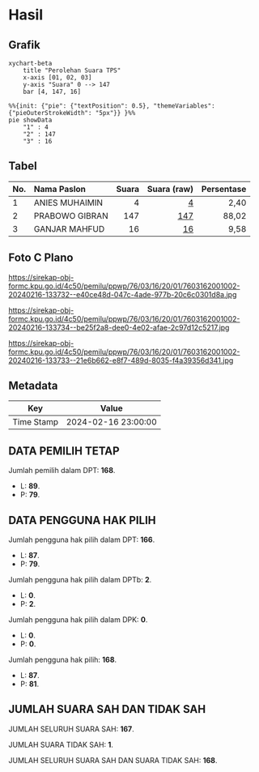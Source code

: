 # Hasil

## Grafik

```mermaid
xychart-beta
    title "Perolehan Suara TPS"
    x-axis [01, 02, 03]
    y-axis "Suara" 0 --> 147
    bar [4, 147, 16]
```

```mermaid
%%{init: {"pie": {"textPosition": 0.5}, "themeVariables": {"pieOuterStrokeWidth": "5px"}} }%%
pie showData
    "1" : 4
    "2" : 147
    "3" : 16
```

## Tabel

| No. | Nama Paslon    | Suara | Suara (raw) | Persentase |
|:--- |:-------------- | -----:| -----------:| ----------:|
| 1   | ANIES MUHAIMIN | 4     | [4][p-1]    | 2,40       |
| 2   | PRABOWO GIBRAN | 147   | [147][p-2]  | 88,02      |
| 3   | GANJAR MAHFUD  | 16    | [16][p-3]   | 9,58       |


[p-1]: https://github.com/gigit-pemilu/pemilu-2024-76-sulawesi-barat/blob/main/pilpres/hitung-suara/sub/76-sulawesi-barat/sub/03-mamasa/sub/16-buntumalangka/sub/2001-buntumalangka/sub/002-tps/sub/paslon-1.txt
[p-2]: https://github.com/gigit-pemilu/pemilu-2024-76-sulawesi-barat/blob/main/pilpres/hitung-suara/sub/76-sulawesi-barat/sub/03-mamasa/sub/16-buntumalangka/sub/2001-buntumalangka/sub/002-tps/sub/paslon-2.txt
[p-3]: https://github.com/gigit-pemilu/pemilu-2024-76-sulawesi-barat/blob/main/pilpres/hitung-suara/sub/76-sulawesi-barat/sub/03-mamasa/sub/16-buntumalangka/sub/2001-buntumalangka/sub/002-tps/sub/paslon-3.txt

## Foto C Plano

https://sirekap-obj-formc.kpu.go.id/4c50/pemilu/ppwp/76/03/16/20/01/7603162001002-20240216-133732--e40ce48d-047c-4ade-977b-20c6c0301d8a.jpg

https://sirekap-obj-formc.kpu.go.id/4c50/pemilu/ppwp/76/03/16/20/01/7603162001002-20240216-133734--be25f2a8-dee0-4e02-afae-2c97d12c5217.jpg

https://sirekap-obj-formc.kpu.go.id/4c50/pemilu/ppwp/76/03/16/20/01/7603162001002-20240216-133733--21e6b662-e8f7-489d-8035-f4a39356d341.jpg


## Metadata

| Key        | Value               |
| ---------- | ------------------- |
| Time Stamp | 2024-02-16 23:00:00 |


## DATA PEMILIH TETAP

Jumlah pemilih dalam DPT: **168**.
 * L: **89**.
 * P: **79**.

## DATA PENGGUNA HAK PILIH

Jumlah pengguna hak pilih dalam DPT: **166**.
 * L: **87**.
 * P: **79**.

Jumlah pengguna hak pilih dalam DPTb: **2**.
 * L: **0**.
 * P: **2**.

Jumlah pengguna hak pilih dalam DPK: **0**.
 * L: **0**.
 * P: **0**.

Jumlah pengguna hak pilih: **168**.
 * L: **87**.
 * P: **81**.

## JUMLAH SUARA SAH DAN TIDAK SAH

JUMLAH SELURUH SUARA SAH: **167**.

JUMLAH SUARA TIDAK SAH: **1**.

JUMLAH SELURUH SUARA SAH DAN SUARA TIDAK SAH: **168**.


